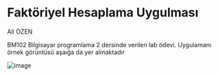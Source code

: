 # Faktöriyel Hesaplama Uygulması
Ali ÖZEN

BM102 Bilgisayar programlama 2 dersinde verilen lab ödevi. Uygulamanı örnek görüntüsü aşaığa da yer almaktadır

![image](https://github.com/aliozen0/faktoriyelHesaplamaApp/assets/113714644/fe893b70-d6f1-492e-9420-1f8401a44bab)

